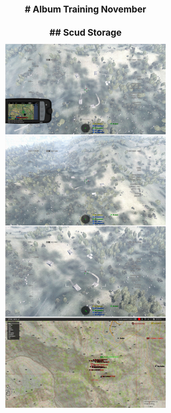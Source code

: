 <h1 align="center" style="border-bottom: none">
# Album Training November
</h1>
<h1 align="center" style="border-bottom: none">
## Scud Storage
</h1>
<img src="Scud Storage/20211107215532_1.jpg" />
<img src="Scud Storage/20211107215554_1.jpg" />
<img src="Scud Storage/20211107220232_1.jpg" />
<img src="Scud Storage/20211107222332_1.jpg" />
